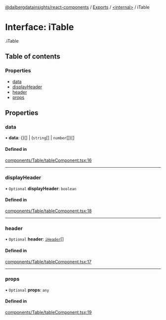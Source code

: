 [@dalbergdatainsights/react-components](../README.md) / [Exports](../modules.md) / [<internal\>](../modules/internal_.md) / iTable

# Interface: iTable

[<internal>](../modules/internal_.md).iTable

## Table of contents

### Properties

- [data](internal_.iTable.md#data)
- [displayHeader](internal_.iTable.md#displayheader)
- [header](internal_.iTable.md#header)
- [props](internal_.iTable.md#props)

## Properties

### data

• **data**: {}[] \| (`string`[] \| `number`[])[]

#### Defined in

[components/Table/tableComponent.tsx:16](https://github.com/DalbergDataInsights/react-components/blob/05f04a8/components/Table/tableComponent.tsx#L16)

___

### displayHeader

• `Optional` **displayHeader**: `boolean`

#### Defined in

[components/Table/tableComponent.tsx:18](https://github.com/DalbergDataInsights/react-components/blob/05f04a8/components/Table/tableComponent.tsx#L18)

___

### header

• `Optional` **header**: [`iHeader`](internal_.iHeader.md)[]

#### Defined in

[components/Table/tableComponent.tsx:17](https://github.com/DalbergDataInsights/react-components/blob/05f04a8/components/Table/tableComponent.tsx#L17)

___

### props

• `Optional` **props**: `any`

#### Defined in

[components/Table/tableComponent.tsx:19](https://github.com/DalbergDataInsights/react-components/blob/05f04a8/components/Table/tableComponent.tsx#L19)
